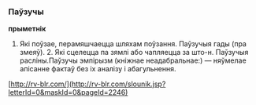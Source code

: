### Паўзучы
**прыметнік**

1. Які поўзае, перамяшчаецца шляхам поўзання. Паўзучыя гады (пра змеяў). 2. Які сцелецца па зямлі або чапляецца за што-н. Паўзучыя расліны.Паўзучы эмпірызм (кніжнае неадабральнае:) — няўмелае апісанне фактаў без іх аналізу і абагульнення.

<a rel="author">[http://rv-blr.com/](http://rv-blr.com/slounik.jsp?letterId=0&maskId=0&pageId=2246)</a>
